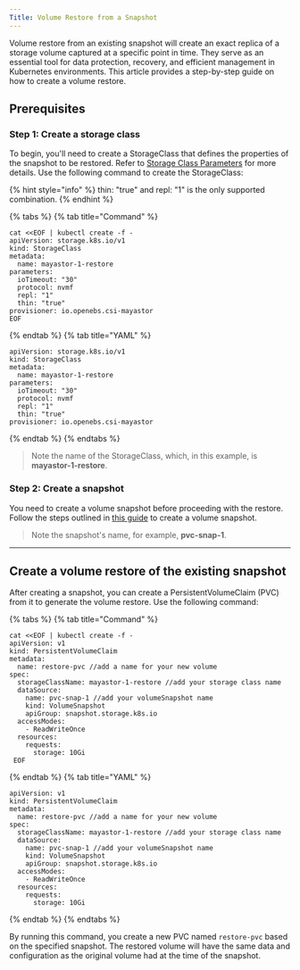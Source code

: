```yaml
---
Title: Volume Restore from a Snapshot
---
```


Volume restore from an existing snapshot will create an exact replica of a storage volume captured at a specific point in time. They serve as an essential tool for data protection, recovery, and efficient management in Kubernetes environments. This article provides a step-by-step guide on how to create a volume restore.

## Prerequisites

### Step 1: Create a storage class 

To begin, you'll need to create a StorageClass that defines the properties of the snapshot to be restored. Refer to [Storage Class Parameters](../reference/storage-class-parameters.md) for more details. Use the following command to create the StorageClass:

{% hint style="info" %}
thin: "true" and repl: "1" is the only supported combination.
{% endhint %}

{% tabs %}
{% tab title="Command" %}
```text
cat <<EOF | kubectl create -f -
apiVersion: storage.k8s.io/v1
kind: StorageClass
metadata:
  name: mayastor-1-restore
parameters:
  ioTimeout: "30"
  protocol: nvmf
  repl: "1"
  thin: "true"
provisioner: io.openebs.csi-mayastor
EOF
```
{% endtab %}
{% tab title="YAML" %}
```text
apiVersion: storage.k8s.io/v1
kind: StorageClass
metadata:
  name: mayastor-1-restore
parameters:
  ioTimeout: "30"
  protocol: nvmf
  repl: "1"
  thin: "true"
provisioner: io.openebs.csi-mayastor
```
{% endtab %}
{% endtabs %}

> Note the name of the StorageClass, which, in this example, is **mayastor-1-restore**.


### Step 2: Create a snapshot 

You need to create a volume snapshot before proceeding with the restore. Follow the steps outlined in [this guide](../quickstart/snapshot.md) to create a volume snapshot.

> Note the snapshot's name, for example, **pvc-snap-1**.

-------------------

## Create a volume restore of the existing snapshot

After creating a snapshot, you can create a PersistentVolumeClaim (PVC) from it to generate the volume restore. Use the following command:

{% tabs %}
{% tab title="Command" %}
```text
cat <<EOF | kubectl create -f -
apiVersion: v1
kind: PersistentVolumeClaim
metadata:
  name: restore-pvc //add a name for your new volume
spec:
  storageClassName: mayastor-1-restore //add your storage class name 
  dataSource:
    name: pvc-snap-1 //add your volumeSnapshot name
    kind: VolumeSnapshot
    apiGroup: snapshot.storage.k8s.io
  accessModes:
    - ReadWriteOnce
  resources:
    requests:
      storage: 10Gi
 EOF     
 ```
{% endtab %}
{% tab title="YAML" %}
```text
apiVersion: v1
kind: PersistentVolumeClaim
metadata:
  name: restore-pvc //add a name for your new volume
spec:
  storageClassName: mayastor-1-restore //add your storage class name 
  dataSource:
    name: pvc-snap-1 //add your volumeSnapshot name
    kind: VolumeSnapshot
    apiGroup: snapshot.storage.k8s.io
  accessModes:
    - ReadWriteOnce
  resources:
    requests:
      storage: 10Gi
```
{% endtab %}
{% endtabs %}
      
      
By running this command, you create a new PVC named `restore-pvc` based on the specified snapshot. The restored volume will have the same data and configuration as the original volume had at the time of the snapshot.

